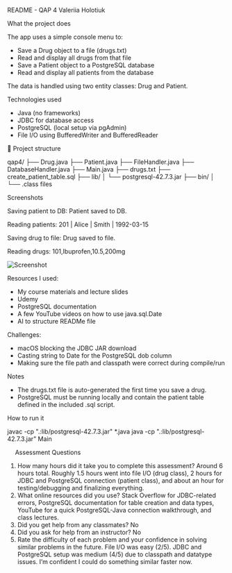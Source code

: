 README - QAP 4
Valeriia Holotiuk


What the project does

The app uses a simple console menu to:
- Save a Drug object to a file (drugs.txt)
- Read and display all drugs from that file
- Save a Patient object to a PostgreSQL database
- Read and display all patients from the database

The data is handled using two entity classes: Drug and Patient.

Technologies used

- Java (no frameworks)
- JDBC for database access
- PostgreSQL (local setup via pgAdmin)
- File I/O using BufferedWriter and BufferedReader

📁 Project structure

qap4/
├── Drug.java
├── Patient.java
├── FileHandler.java
├── DatabaseHandler.java
├── Main.java
├── drugs.txt
├── create_patient_table.sql
├── lib/
│   └── postgresql-42.7.3.jar
├── bin/
│   └── .class files

 Screenshots

Saving patient to DB:
Patient saved to DB.

Reading patients:
201 | Alice | Smith | 1992-03-15

 Saving drug to file:
Drug saved to file.

Reading drugs:
101,Ibuprofen,10.5,200mg

![Screenshot](<Screenshot 2025-07-20 at 9.08.50 AM.png>)



Resources I used:
- My course materials and lecture slides
- Udemy 
- PostgreSQL documentation
- A few YouTube videos on how to use java.sql.Date
- AI to structure READMe file

Challenges:
- macOS blocking the JDBC JAR download
- Casting string to Date for the PostgreSQL dob column
- Making sure the file path and classpath were correct during compile/run

Notes

- The drugs.txt file is auto-generated the first time you save a drug.
- PostgreSQL must be running locally and contain the patient table defined in the included .sql script.

How to run it

javac -cp ".:lib/postgresql-42.7.3.jar" *.java
java -cp ".:lib/postgresql-42.7.3.jar" Main

 
Assessment  Questions
1. How many hours did it take you to complete this assessment?
Around 6 hours total. Roughly 1.5 hours went into file I/O (drug class), 2 hours for JDBC and PostgreSQL connection (patient class), and about an hour for testing/debugging and finalizing everything.
2. What online resources did you use?
Stack Overflow for JDBC-related errors, PostgreSQL documentation for table creation and data types, YouTube for a quick PostgreSQL-Java connection walkthrough, and class lectures.
3. Did you get help from any classmates?
No
4. Did you ask for help from an instructor?
No
5. Rate the difficulty of each problem and your confidence in solving similar problems in the future.
File I/O was easy (2/5). JDBC and PostgreSQL setup was medium (4/5) due to classpath and datatype issues. I’m confident I could do something similar faster now.
